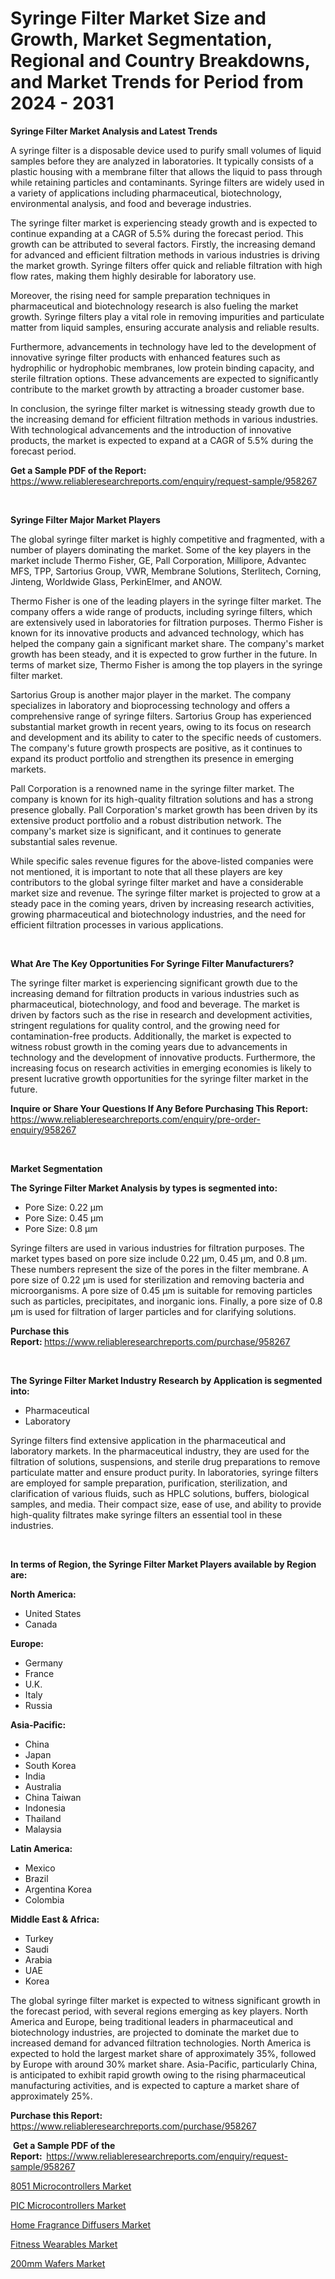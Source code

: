 <p><h1>Syringe Filter Market Size and Growth, Market Segmentation, Regional and Country Breakdowns, and Market Trends for Period from 2024 -  2031</h1></p><p><strong>Syringe Filter Market Analysis and Latest Trends</strong></p>
<p><p>A syringe filter is a disposable device used to purify small volumes of liquid samples before they are analyzed in laboratories. It typically consists of a plastic housing with a membrane filter that allows the liquid to pass through while retaining particles and contaminants. Syringe filters are widely used in a variety of applications including pharmaceutical, biotechnology, environmental analysis, and food and beverage industries.</p><p>The syringe filter market is experiencing steady growth and is expected to continue expanding at a CAGR of 5.5% during the forecast period. This growth can be attributed to several factors. Firstly, the increasing demand for advanced and efficient filtration methods in various industries is driving the market growth. Syringe filters offer quick and reliable filtration with high flow rates, making them highly desirable for laboratory use.</p><p>Moreover, the rising need for sample preparation techniques in pharmaceutical and biotechnology research is also fueling the market growth. Syringe filters play a vital role in removing impurities and particulate matter from liquid samples, ensuring accurate analysis and reliable results.</p><p>Furthermore, advancements in technology have led to the development of innovative syringe filter products with enhanced features such as hydrophilic or hydrophobic membranes, low protein binding capacity, and sterile filtration options. These advancements are expected to significantly contribute to the market growth by attracting a broader customer base.</p><p>In conclusion, the syringe filter market is witnessing steady growth due to the increasing demand for efficient filtration methods in various industries. With technological advancements and the introduction of innovative products, the market is expected to expand at a CAGR of 5.5% during the forecast period.</p></p>
<p><strong>Get a Sample PDF of the Report:&nbsp;</strong> <a href="https://www.reliableresearchreports.com/enquiry/request-sample/958267">https://www.reliableresearchreports.com/enquiry/request-sample/958267</a></p>
<p>&nbsp;</p>
<p><strong>Syringe Filter Major Market Players</strong></p>
<p><p>The global syringe filter market is highly competitive and fragmented, with a number of players dominating the market. Some of the key players in the market include Thermo Fisher, GE, Pall Corporation, Millipore, Advantec MFS, TPP, Sartorius Group, VWR, Membrane Solutions, Sterlitech, Corning, Jinteng, Worldwide Glass, PerkinElmer, and ANOW.</p><p>Thermo Fisher is one of the leading players in the syringe filter market. The company offers a wide range of products, including syringe filters, which are extensively used in laboratories for filtration purposes. Thermo Fisher is known for its innovative products and advanced technology, which has helped the company gain a significant market share. The company's market growth has been steady, and it is expected to grow further in the future. In terms of market size, Thermo Fisher is among the top players in the syringe filter market.</p><p>Sartorius Group is another major player in the market. The company specializes in laboratory and bioprocessing technology and offers a comprehensive range of syringe filters. Sartorius Group has experienced substantial market growth in recent years, owing to its focus on research and development and its ability to cater to the specific needs of customers. The company's future growth prospects are positive, as it continues to expand its product portfolio and strengthen its presence in emerging markets.</p><p>Pall Corporation is a renowned name in the syringe filter market. The company is known for its high-quality filtration solutions and has a strong presence globally. Pall Corporation's market growth has been driven by its extensive product portfolio and a robust distribution network. The company's market size is significant, and it continues to generate substantial sales revenue.</p><p>While specific sales revenue figures for the above-listed companies were not mentioned, it is important to note that all these players are key contributors to the global syringe filter market and have a considerable market size and revenue. The syringe filter market is projected to grow at a steady pace in the coming years, driven by increasing research activities, growing pharmaceutical and biotechnology industries, and the need for efficient filtration processes in various applications.</p></p>
<p>&nbsp;</p>
<p><strong>What Are The Key Opportunities For Syringe Filter Manufacturers?</strong></p>
<p><p>The syringe filter market is experiencing significant growth due to the increasing demand for filtration products in various industries such as pharmaceutical, biotechnology, and food and beverage. The market is driven by factors such as the rise in research and development activities, stringent regulations for quality control, and the growing need for contamination-free products. Additionally, the market is expected to witness robust growth in the coming years due to advancements in technology and the development of innovative products. Furthermore, the increasing focus on research activities in emerging economies is likely to present lucrative growth opportunities for the syringe filter market in the future.</p></p>
<p><strong>Inquire or Share Your Questions If Any Before Purchasing This Report:</strong> <a href="https://www.reliableresearchreports.com/enquiry/pre-order-enquiry/958267">https://www.reliableresearchreports.com/enquiry/pre-order-enquiry/958267</a></p>
<p>&nbsp;</p>
<p><strong>Market Segmentation</strong></p>
<p><strong>The Syringe Filter Market Analysis by types is segmented into:</strong></p>
<p><ul><li>Pore Size: 0.22 μm</li><li>Pore Size: 0.45 μm</li><li>Pore Size: 0.8 μm</li></ul></p>
<p><p>Syringe filters are used in various industries for filtration purposes. The market types based on pore size include 0.22 μm, 0.45 μm, and 0.8 μm. These numbers represent the size of the pores in the filter membrane. A pore size of 0.22 μm is used for sterilization and removing bacteria and microorganisms. A pore size of 0.45 μm is suitable for removing particles such as particles, precipitates, and inorganic ions. Finally, a pore size of 0.8 μm is used for filtration of larger particles and for clarifying solutions.</p></p>
<p><strong>Purchase this Report:&nbsp;</strong><a href="https://www.reliableresearchreports.com/purchase/958267">https://www.reliableresearchreports.com/purchase/958267</a></p>
<p>&nbsp;</p>
<p><strong>The Syringe Filter Market Industry Research by Application is segmented into:</strong></p>
<p><ul><li>Pharmaceutical</li><li>Laboratory</li></ul></p>
<p><p>Syringe filters find extensive application in the pharmaceutical and laboratory markets. In the pharmaceutical industry, they are used for the filtration of solutions, suspensions, and sterile drug preparations to remove particulate matter and ensure product purity. In laboratories, syringe filters are employed for sample preparation, purification, sterilization, and clarification of various fluids, such as HPLC solutions, buffers, biological samples, and media. Their compact size, ease of use, and ability to provide high-quality filtrates make syringe filters an essential tool in these industries.</p></p>
<p>&nbsp;</p>
<p><strong>In terms of Region, the Syringe Filter Market Players available by Region are:</strong></p>
<p>
    <p> <strong> North America: </strong>
        <ul>
            <li>United States</li>
            <li>Canada</li>
        </ul>
        </p> 
    <p> <strong> Europe: </strong>
        <ul>
            <li>Germany</li>
            <li>France</li>
            <li>U.K.</li>
            <li>Italy</li>
            <li>Russia</li>
        </ul>
        </p> 
    <p> <strong> Asia-Pacific: </strong>
        <ul>
            <li>China</li>
            <li>Japan</li>
            <li>South Korea</li>
            <li>India</li>
            <li>Australia</li>
            <li>China Taiwan</li>
            <li>Indonesia</li>
            <li>Thailand</li>
            <li>Malaysia</li>
        </ul>
        </p> 
    <p> <strong> Latin America: </strong>
        <ul>
            <li>Mexico</li>
            <li>Brazil</li>
            <li>Argentina Korea</li>
            <li>Colombia</li>
        </ul>
        </p> 
    <p> <strong> Middle East & Africa: </strong>
        <ul>
            <li>Turkey</li>
            <li>Saudi</li>
            <li>Arabia</li>
            <li>UAE</li>
            <li>Korea</li>
        </ul>
    </p>
    </p>
<p><p>The global syringe filter market is expected to witness significant growth in the forecast period, with several regions emerging as key players. North America and Europe, being traditional leaders in pharmaceutical and biotechnology industries, are projected to dominate the market due to increased demand for advanced filtration technologies. North America is expected to hold the largest market share of approximately 35%, followed by Europe with around 30% market share. Asia-Pacific, particularly China, is anticipated to exhibit rapid growth owing to the rising pharmaceutical manufacturing activities, and is expected to capture a market share of approximately 25%.</p></p>
<p><strong>Purchase this Report: </strong><a href="https://www.reliableresearchreports.com/purchase/958267">https://www.reliableresearchreports.com/purchase/958267</a></p>
<p>&nbsp;<strong>Get a Sample PDF of the Report:&nbsp;&nbsp;</strong><a href="https://www.reliableresearchreports.com/enquiry/request-sample/958267">https://www.reliableresearchreports.com/enquiry/request-sample/958267</a></p>
<p><strong></strong></p>
<p><p><a href="https://medium.com/@lawrenceburns7577/8051-microcontrollers-market-furnishes-information-on-market-share-market-trends-and-market-d4138615a0de">8051 Microcontrollers Market</a></p><p><a href="https://medium.com/@lawrenceburns7577/pic-microcontrollers-market-size-cagr-trends-2024-2030-846e41951e74">PIC Microcontrollers Market</a></p><p><a href="https://medium.com/@dianaalsop666/home-fragrance-diffusers-market-report-reveals-the-latest-trends-and-growth-opportunities-of-this-3f14a509c8af">Home Fragrance Diffusers Market</a></p><p><a href="https://medium.com/@lawrenceburns7577/analyzing-fitness-wearables-market-global-industry-perspective-and-forecast-2024-to-2031-b991f28e73f4">Fitness Wearables Market</a></p><p><a href="https://medium.com/@lawrenceburns7577/200mm-wafers-market-exploring-market-share-market-trends-and-future-growth-3b1d10a0e739">200mm Wafers Market</a></p></p>
